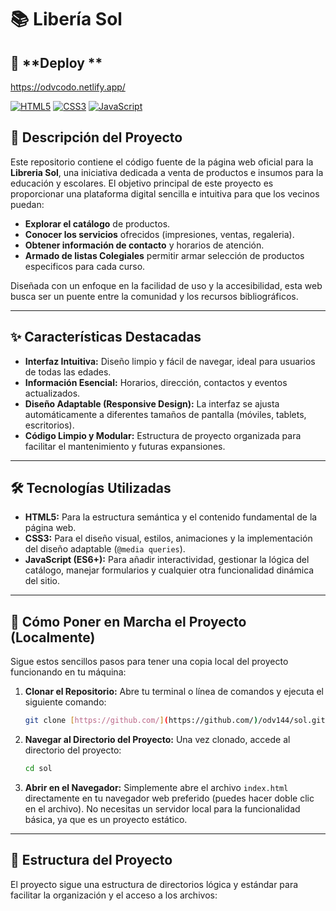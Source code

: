 # 📚 **Libería Sol**
## 🚀 **Deploy **
https://odvcodo.netlify.app/

[![HTML5](https://img.shields.io/badge/HTML5-E34F26?style=for-the-badge&logo=html5&logoColor=white)](https://developer.mozilla.org/es/docs/Web/HTML)
[![CSS3](https://img.shields.io/badge/CSS3-1572B6?style=for-the-badge&logo=css3&logoColor=white)](https://developer.mozilla.org/es/docs/Web/CSS)
[![JavaScript](https://img.shields.io/badge/JavaScript-F7DF1E?style=for-the-badge&logo=javascript&logoColor=black)](https://developer.mozilla.org/es/docs/Web/JavaScript)

## 📖 **Descripción del Proyecto**

Este repositorio contiene el código fuente de la página web oficial para la **Libreria Sol**, una iniciativa dedicada a venta de productos e insumos para la educación y escolares. El objetivo principal de este proyecto es proporcionar una plataforma digital sencilla e intuitiva para que los vecinos puedan:

* **Explorar el catálogo** de productos.
* **Conocer los servicios** ofrecidos (impresiones, ventas, regaleria).
* **Obtener información de contacto** y horarios de atención.
* **Armado de listas Colegiales** permitir armar selección de productos especificos para cada curso.

Diseñada con un enfoque en la facilidad de uso y la accesibilidad, esta web busca ser un puente entre la comunidad y los recursos bibliográficos.

---

## ✨ **Características Destacadas**

* **Interfaz Intuitiva:** Diseño limpio y fácil de navegar, ideal para usuarios de todas las edades.
* **Información Esencial:** Horarios, dirección, contactos y eventos actualizados.
* **Diseño Adaptable (Responsive Design):** La interfaz se ajusta automáticamente a diferentes tamaños de pantalla (móviles, tablets, escritorios).
* **Código Limpio y Modular:** Estructura de proyecto organizada para facilitar el mantenimiento y futuras expansiones.

---

## 🛠️ **Tecnologías Utilizadas**

* **HTML5:** Para la estructura semántica y el contenido fundamental de la página web.
* **CSS3:** Para el diseño visual, estilos, animaciones y la implementación del diseño adaptable (`@media queries`).
* **JavaScript (ES6+):** Para añadir interactividad, gestionar la lógica del catálogo, manejar formularios y cualquier otra funcionalidad dinámica del sitio.

---

## 🚀 **Cómo Poner en Marcha el Proyecto (Localmente)**

Sigue estos sencillos pasos para tener una copia local del proyecto funcionando en tu máquina:

1.  **Clonar el Repositorio:**
    Abre tu terminal o línea de comandos y ejecuta el siguiente comando:
    ```bash
    git clone [https://github.com/](https://github.com/)/odv144/sol.git
    ```
 

2.  **Navegar al Directorio del Proyecto:**
    Una vez clonado, accede al directorio del proyecto:
    ```bash
    cd sol
    ```

3.  **Abrir en el Navegador:**
    Simplemente abre el archivo `index.html` directamente en tu navegador web preferido (puedes hacer doble clic en el archivo). No necesitas un servidor local para la funcionalidad básica, ya que es un proyecto estático.

---

## 📂 **Estructura del Proyecto**

El proyecto sigue una estructura de directorios lógica y estándar para facilitar la organización y el acceso a los archivos:

